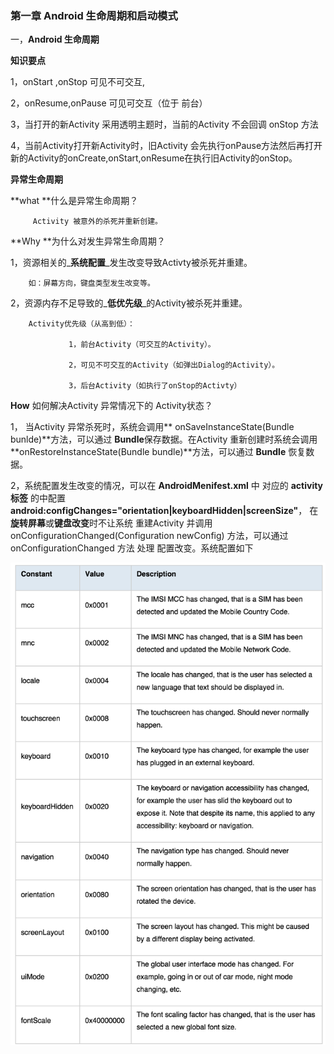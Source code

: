 ### 第一章 Android 生命周期和启动模式

一，**Android 生命周期**

**知识要点**

1，onStart ,onStop 可见不可交互,

2，onResume,onPause 可见可交互（位于 前台）

3，当打开的新Activity 采用透明主题时，当前的Activity 不会回调 onStop 方法

4，当前Activity打开新Activity时，旧Activity 会先执行onPause方法然后再打开新的Activity的onCreate,onStart,onResume在执行旧Activity的onStop。

**异常生命周期**

**what **什么是异常生命周期？

         Activity 被意外的杀死并重新创建。

**Why **为什么对发生异常生命周期？

 1，资源相关的_**系统配置**_发生改变导致Activty被杀死并重建。

        如：屏幕方向，键盘类型发生改变等。

  2，资源内存不足导致的_**低优先级**_的Activity被杀死并重建。

        Activity优先级（从高到低）：

                 1，前台Activity（可交互的Activity）。

                 2，可见不可交互的Activity（如弹出Dialog的Activity）。

                 3，后台Activity（如执行了onStop的Activty）

**How** 如何解决Activity 异常情况下的 Activity状态？

   1， 当Activity 异常杀死时，系统会调用** onSaveInstanceState\(Bundle bunlde\)**方法，可以通过 **Bundle**保存数据。在Activity 重新创建时系统会调用 **onRestoreInstanceState\(Bundle bundle\)**方法，可以通过 **Bundle** 恢复数据。

   2，系统配置发生改变的情况，可以在 **AndroidMenifest.xml** 中 对应的 **activity标签** 的中配置             **android:configChanges="orientation\|keyboardHidden\|screenSize"**， 在**旋转屏幕**或**键盘改变**时不让系统 重建Activity 并调用 onConfigurationChanged\(Configuration newConfig\) 方法，可以通过onConfigurationChanged 方法 处理 配置改变。系统配置如下

![](/assets/153355_d4f416e2_121218.png)

